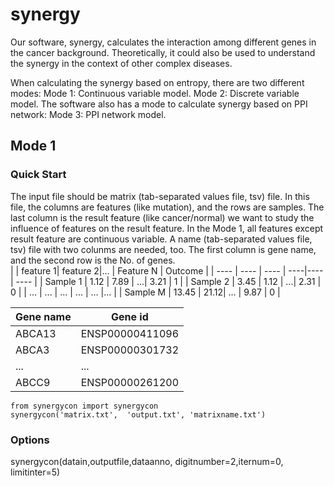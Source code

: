 # synergy
Our software, synergy, calculates the interaction among different genes in the cancer background. Theoretically, it could also be used to understand the synergy in the context of other complex diseases.

When calculating the synergy based on entropy, there are two different modes:
Mode 1: Continuous variable model. 
Mode 2: Discrete variable model.
The software also has a mode to calculate synergy based on PPI network:
Mode 3: PPI network model.

## Mode 1
### Quick Start
The input file should be matrix (tab-separated values file, tsv) file. In this file, the columns are features (like mutation), and the rows are samples. 
The last column is the result feature (like cancer/normal) we want to study the influence of features on the result feature. In the Mode 1, all features except result feature 
are continuous variable. A name (tab-separated values file, tsv) file with two colunms are needed, too. The first column is gene name, and the second row is the No. of genes.  
|          | feature 1|  feature 2|... | Feature N | Outcome |
|  ----    |    ----  | ---- | ----|----  | ---- |
| Sample 1 | 1.12     | 7.89 |  ...| 3.21 | 1    |
| Sample 2 | 3.45     | 1.12 |  ...| 2.31 | 0    |
| ...      | ...      | ...  | ... | ...  |...   |
| Sample M | 13.45    | 21.12| ... | 9.87 | 0    |

|  Gene name   | Gene id  |
| ----  | ---- |
|ABCA13 |	ENSP00000411096 |
|ABCA3	| ENSP00000301732 |
| ...   | ...             |
|ABCC9  |	ENSP00000261200 |

```
from synergycon import synergycon
synergycon('matrix.txt',  'output.txt', 'matrixname.txt')
```
### Options
synergycon(datain,outputfile,dataanno, digitnumber=2,iternum=0, limitinter=5)
